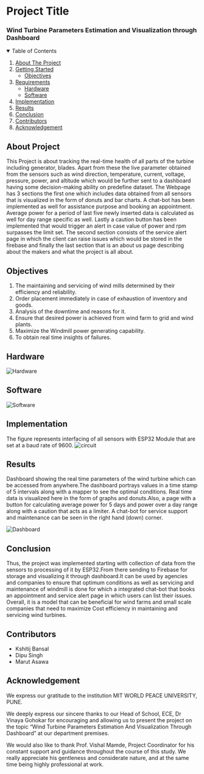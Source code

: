 # Project Title
### Wind Turbine Parameters Estimation and Visualization through Dashboard

<details open="open" >
  <summary>Table of Contents</summary>
  <ol>
    <li>
      <a href="#about-the-project">About The Project</a>
    </li>
    <li>
      <a href="#getting-started">Getting Started</a>
      <ul>
        <li><a href="#Objectives">Objectives</a></li>
      </ul>
    </li>
    <li><a href="#usage">Requirements</a>
      <ul>
        <li><a href="#Hardware">Hardware</a></li>
        <li><a href="#Software">Software</a></li>
      </ul>
    </li>
    <li><a href="#Implementation">Implementation</a></li>
    <li><a href="#Results">Results</a></li>
    <li><a href="#Conclusion">Conclusion</a></li>
    <li><a href="#Contributors">Contributors</a></li>
    <li><a href="#Acknowledgement">Acknowledgement</a></li>
  </ol>
</details>

## About Project
This Project is about tracking the real-time health of all parts of the turbine including generator, blades. Apart from these the live parameter obtained from the sensors   such as wind direction, temperature, current, voltage, pressure, power, and altitude which would be further sent to a dashboard having some decision-making ability on predefine dataset. The Webpage has 3 sections the first one which includes data obtained from all sensors that is visualized in the form of donuts and bar charts. A chat-bot has been implemented as well for assistance purpose and booking an appointment. Average power for a period of last five newly inserted data is calculated as well for day range specific as well. Lastly a caution button has been implemented that would trigger an alert in case value of power and rpm surpasses the limit set. The second section consists of the service alert page in which the client can raise issues which would be stored in the firebase and finally the last section that is an about us page describing about the makers and what the project is all about.

## Objectives

1.	The maintaining and servicing of wind mills determined by their efficiency and reliability.
2.	Order placement  immediately in case of  exhaustion of inventory and goods.
3.	Analysis of  the downtime and reasons for it.
4.	Ensure  that desired power is achieved from wind farm to  grid and wind plants.
5.	Maximize the Windmill power generating capability.
6.	To obtain real time insights of  failures.   

## Hardware
![Hardware](https://user-images.githubusercontent.com/64655415/119113479-c4f60f00-ba42-11eb-8ba3-ddd96a744516.PNG)

## Software
![Software](https://user-images.githubusercontent.com/64655415/119113643-ee169f80-ba42-11eb-9682-13be447d94fb.PNG)

## Implementation
The figure represents interfacing of all sensors with ESP32 Module that are set at a baud rate of 9600.
![circuit](https://user-images.githubusercontent.com/64655415/119114849-266aad80-ba44-11eb-958f-3b8b8da2929c.PNG)

## Results
Dashboard showing the real time parameters of the wind turbine which can be accessed from anywhere.The dashboard portrays values in a time stamp of 5 intervals along with a mapper to see the optimal conditions. Real time data is visualized here in the form of graphs and donuts.Also, a page with a button for calculating average power for 5 days and power over a day range along with a caution that acts as a limiter. A chat-bot for service support and maintenance can be seen in the right hand (down) corner.

![Dashboard](https://user-images.githubusercontent.com/64655415/119115483-d5a78480-ba44-11eb-8977-6c647760eee1.PNG)

## Conclusion
Thus, the project was implemented starting with collection of data from the sensors to processing of it by ESP32.From there sending to Firebase for storage and visualizing it through dashboard.It can be used by agencies and companies to ensure that optimum conditions as well as servicing and maintenance of windmill is done for which a integrated chat-bot that books an appointment and service alert page in which users can list their issues. 
Overall, it is a model that can be beneficial for wind farms and small scale companies that need to maximize Cost efficiency in maintaining and servicing wind turbines.

## Contributors
* Kshitij Bansal
* Dipu Singh
* Marut Asawa

## Acknowledgement
We express our gratitude to the institution MIT WORLD PEACE UNIVERSITY, PUNE.

We deeply express our sincere thanks to our Head of School, ECE, Dr Vinaya Gohokar for encouraging and allowing us to present the project on the topic “Wind Turbine Parameters Estimation And Visualization Through Dashboard” at our department premises.

We would also like to thank Prof. Vishal Mamde, Project Coordinator for his constant support and guidance throughout the course of this study. We really appreciate his gentleness and considerate nature, and at the same time being highly professional at work.

